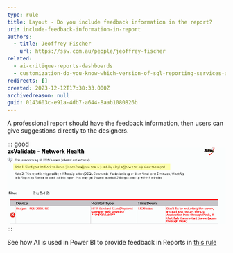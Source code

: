 ```yaml
---
type: rule
title: Layout - Do you include feedback information in the report?
uri: include-feedback-information-in-report
authors:
  - title: Jeoffrey Fischer
    url: https://ssw.com.au/people/jeoffrey-fischer
related:
  - ai-critique-reports-dashboards
  - customization-do-you-know-which-version-of-sql-reporting-services-and-visual-studio-you-are-using
redirects: []
created: 2023-12-12T17:38:33.000Z
archivedreason: null
guid: 0143603c-e91a-4db7-a644-8aab1080826b
---
```


<!--endintro-->

A professional report should have the feedback information, then users can give suggestions directly to the designers.

::: good  
![Figure: Good example - Include feedback information](ReportFeedback.gif)
:::

See how AI is used in Power BI to provide feedback in Reports in [this rule](/rules-to-better-power-bi/)
